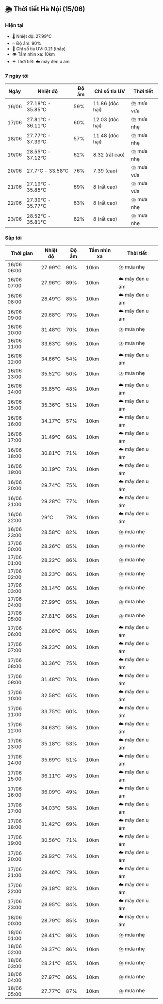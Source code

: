 ## 🌦️ Thời tiết Hà Nội (15/06)

### Hiện tại

- 🌡️ Nhiệt độ: 27.99℃
- 💦 Độ ẩm: 90%
- 🌟 Chỉ số tia UV: 0.21 (thấp)
- 👁️ Tầm nhìn xa: 10km
- ☂️ Thời tiết: ☁️ mây đen u ám

### 7 ngày tới

| Ngày | Nhiệt độ | Độ ẩm | Chỉ số tia UV | Thời tiết |
| --- | --- | --- | --- | --- |
| 16/06 | 27.18℃ - 35.85℃ | 59% | 11.86 (độc hại) | ⛈️ mưa vừa |
| 17/06 | 27.81℃ - 36.11℃ | 60% | 12.03 (độc hại) | ⛈️ mưa nhẹ |
| 18/06 | 27.77℃ - 37.39℃ | 57% | 11.48 (độc hại) | ⛈️ mưa nhẹ |
| 19/06 | 28.55℃ - 37.12℃ | 62% | 8.32 (rất cao) | ⛈️ mưa nhẹ |
| 20/06 | 27.7℃ - 33.58℃ | 76% | 7.39 (cao) | ⛈️ mưa vừa |
| 21/06 | 27.19℃ - 35.85℃ | 69% | 8 (rất cao) | ⛈️ mưa vừa |
| 22/06 | 27.39℃ - 35.77℃ | 63% | 8 (rất cao) | ⛈️ mưa nhẹ |
| 23/06 | 28.52℃ - 35.81℃ | 62% | 8 (rất cao) | ⛈️ mưa nhẹ |

### Sắp tới

| Thời gian | Nhiệt độ | Độ ẩm | Tầm nhìn xa | Thời tiết |
| --- | --- | --- | --- | --- |
| 16/06 06:00 | 27.99℃ | 90% | 10km | ⛈️ mưa nhẹ |
| 16/06 07:00 | 27.96℃ | 89% | 10km | ☁️ mây đen u ám |
| 16/06 08:00 | 28.49℃ | 85% | 10km | ☁️ mây đen u ám |
| 16/06 09:00 | 29.68℃ | 79% | 10km | ☁️ mây đen u ám |
| 16/06 10:00 | 31.48℃ | 70% | 10km | ⛈️ mưa nhẹ |
| 16/06 11:00 | 33.63℃ | 59% | 10km | ⛈️ mưa nhẹ |
| 16/06 12:00 | 34.66℃ | 54% | 10km | ☁️ mây đen u ám |
| 16/06 13:00 | 35.52℃ | 50% | 10km | ⛈️ mưa nhẹ |
| 16/06 14:00 | 35.85℃ | 48% | 10km | ☁️ mây đen u ám |
| 16/06 15:00 | 35.36℃ | 51% | 10km | ☁️ mây đen u ám |
| 16/06 16:00 | 34.17℃ | 57% | 10km | ☁️ mây đen u ám |
| 16/06 17:00 | 31.49℃ | 68% | 10km | ☁️ mây đen u ám |
| 16/06 18:00 | 30.81℃ | 71% | 10km | ☁️ mây đen u ám |
| 16/06 19:00 | 30.19℃ | 73% | 10km | ☁️ mây đen u ám |
| 16/06 20:00 | 29.74℃ | 75% | 10km | ☁️ mây đen u ám |
| 16/06 21:00 | 29.28℃ | 77% | 10km | ☁️ mây đen u ám |
| 16/06 22:00 | 29℃ | 79% | 10km | ☁️ mây đen u ám |
| 16/06 23:00 | 28.58℃ | 82% | 10km | ⛈️ mưa nhẹ |
| 17/06 00:00 | 28.26℃ | 85% | 10km | ⛈️ mưa nhẹ |
| 17/06 01:00 | 28.22℃ | 86% | 10km | ⛈️ mưa nhẹ |
| 17/06 02:00 | 28.23℃ | 86% | 10km | ⛈️ mưa nhẹ |
| 17/06 03:00 | 28.14℃ | 86% | 10km | ⛈️ mưa nhẹ |
| 17/06 04:00 | 27.99℃ | 85% | 10km | ⛈️ mưa nhẹ |
| 17/06 05:00 | 27.81℃ | 86% | 10km | ⛈️ mưa nhẹ |
| 17/06 06:00 | 28.06℃ | 86% | 10km | ☁️ mây đen u ám |
| 17/06 07:00 | 29.23℃ | 80% | 10km | ☁️ mây đen u ám |
| 17/06 08:00 | 30.36℃ | 75% | 10km | ☁️ mây đen u ám |
| 17/06 09:00 | 31.48℃ | 70% | 10km | ☁️ mây đen u ám |
| 17/06 10:00 | 32.58℃ | 65% | 10km | ☁️ mây đen u ám |
| 17/06 11:00 | 33.75℃ | 60% | 10km | ☁️ mây đen u ám |
| 17/06 12:00 | 34.63℃ | 56% | 10km | ☁️ mây đen u ám |
| 17/06 13:00 | 35.18℃ | 53% | 10km | ☁️ mây đen u ám |
| 17/06 14:00 | 35.69℃ | 51% | 10km | ☁️ mây đen u ám |
| 17/06 15:00 | 36.11℃ | 49% | 10km | ☁️ mây đen u ám |
| 17/06 16:00 | 36.09℃ | 49% | 10km | ☁️ mây đen u ám |
| 17/06 17:00 | 34.03℃ | 58% | 10km | ☁️ mây đen u ám |
| 17/06 18:00 | 31.42℃ | 69% | 10km | ☁️ mây đen u ám |
| 17/06 19:00 | 30.56℃ | 71% | 10km | ☁️ mây đen u ám |
| 17/06 20:00 | 29.92℃ | 74% | 10km | ☁️ mây đen u ám |
| 17/06 21:00 | 29.46℃ | 79% | 10km | ☁️ mây đen u ám |
| 17/06 22:00 | 29.18℃ | 82% | 10km | ☁️ mây đen u ám |
| 17/06 23:00 | 28.95℃ | 84% | 10km | ☁️ mây đen u ám |
| 18/06 00:00 | 28.79℃ | 85% | 10km | ☁️ mây đen u ám |
| 18/06 01:00 | 28.41℃ | 86% | 10km | ⛈️ mưa nhẹ |
| 18/06 02:00 | 28.37℃ | 86% | 10km | ⛈️ mưa nhẹ |
| 18/06 03:00 | 28.21℃ | 85% | 10km | ⛈️ mưa nhẹ |
| 18/06 04:00 | 27.97℃ | 86% | 10km | ⛈️ mưa nhẹ |
| 18/06 05:00 | 27.77℃ | 87% | 10km | ⛈️ mưa nhẹ |
